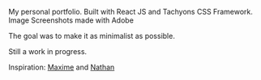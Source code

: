 My personal portfolio.
Built with React JS and Tachyons CSS Framework.
Image Screenshots made with Adobe

The goal was to make it as minimalist as possible. 

Still a work in progress.


Inspiration:
[Maxime](https://maximeheckel.com) and [Nathan](nathanthomas.dev)